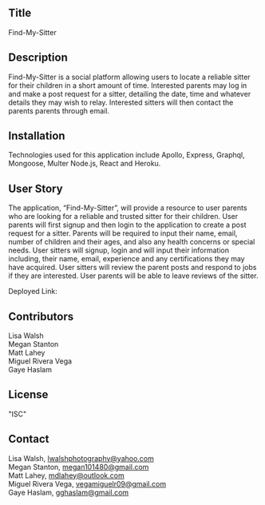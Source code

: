 ## Title
Find-My-Sitter

## Description
Find-My-Sitter is a social platform allowing users to locate a reliable sitter for their children in a short amount of time. Interested parents may log in and make a post request for a sitter, detailing the date, time and whatever details they may wish to relay. Interested sitters will then contact the parents parents through email. 

## Installation
Technologies used for this application include Apollo, Express, Graphql, Mongoose, Multer Node.js, React and Heroku.

## User Story
The application, “Find-My-Sitter”, will provide a resource to user parents who are looking for a reliable and trusted sitter for their children. User parents will first signup and then login to the application to create a post request for a sitter. Parents will be required to input their name, email, number of children and their ages, and also any health concerns or special needs. User sitters will signup, login and will input their information including, their name, email, experience and any certifications they may have acquired. User sitters will review the parent posts and respond to jobs if they are interested. User parents will be able to leave reviews of the sitter. 


Deployed Link:  

## Contributors
Lisa Walsh<br/> 
Megan Stanton<br/> 
Matt Lahey<br/>
Miguel Rivera Vega<br/>
Gaye Haslam<br/>

## License
"ISC"

## Contact
Lisa Walsh, lwalshphotography@yahoo.com<br/>
Megan Stanton, megan101480@gmail.com<br/>
Matt Lahey, mdlahey@outlook.com<br/>
Miguel Rivera Vega, vegamiguelr09@gmail.com<br/>
Gaye Haslam, gghaslam@gmail.com